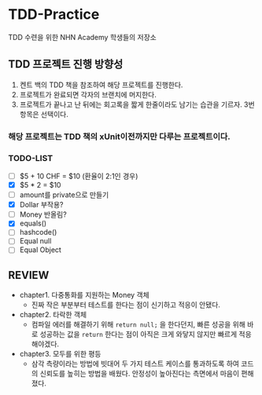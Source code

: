 # TDD-Practice
TDD 수련을 위한 NHN Academy 학생들의 저장소

## TDD 프로젝트 진행 방향성
1. 켄트 백의 TDD 책을 참조하여 해당 프로젝트를 진행한다.
2. 프로젝트가 완료되면 각자의 브랜치에 머지한다.
3. 프로젝트가 끝나고 난 뒤에는 회고록을 짧게 한줄이라도 남기는 습관을 기르자. 3번 항목은 선택이다.

### 해당 프로젝트는 TDD 책의 xUnit이전까지만 다루는 프로젝트이다.

### TODO-LIST
* [ ] $5 + 10 CHF = $10 (환율이 2:1인 경우)
* [X] $5 * 2 = $10
* [ ] amount를 private으로 만들기
* [X] Dollar 부작용?
* [ ] Money 반올림?
* [X] equals()
* [ ] hashcode()
* [ ] Equal null
* [ ] Equal Object

## REVIEW
* chapter1. 다중통화를 지원하는 Money 객체
  * 진짜 작은 부분부터 테스트를 한다는 점이 신기하고 적응이 안됐다.
* chapter2. 타락한 객체
  * 컴파일 에러를 해결하기 위해 `return null;` 을 한다던지, 빠른 성공을 위해 바로 성공하는 값을 `return` 한다는 점이 아직은 크게 와닿지 않지만 빠르게 적응해야겠다.
* chapter3. 모두를 위한 평등
  * 삼각 측량이라는 방법에 빗대어 두 가지 테스트 케이스를 통과하도록 하여 코드의 신뢰도를 높히는 방법을 배웠다. 안정성이 높아진다는 측면에서 마음이 편해졌다.
